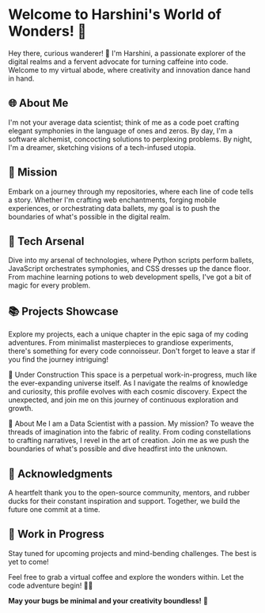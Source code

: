 # Welcome to Harshini's World of Wonders! 🚀

Hey there, curious wanderer! 👋 I'm Harshini, a passionate explorer of the digital realms and a fervent advocate for turning caffeine into code. Welcome to my virtual abode, where creativity and innovation dance hand in hand.

## 🌐 About Me

I'm not your average data scientist; think of me as a code poet crafting elegant symphonies in the language of ones and zeros. By day, I'm a software alchemist, concocting solutions to perplexing problems. By night, I'm a dreamer, sketching visions of a tech-infused utopia.

## 🚀 Mission

Embark on a journey through my repositories, where each line of code tells a story. Whether I'm crafting web enchantments, forging mobile experiences, or orchestrating data ballets, my goal is to push the boundaries of what's possible in the digital realm.

## 🧠 Tech Arsenal

Dive into my arsenal of technologies, where Python scripts perform ballets, JavaScript orchestrates symphonies, and CSS dresses up the dance floor. From machine learning potions to web development spells, I've got a bit of magic for every problem.

## 📚 Projects Showcase

Explore my projects, each a unique chapter in the epic saga of my coding adventures. From minimalist masterpieces to grandiose experiments, there's something for every code connoisseur. Don't forget to leave a star if you find the journey intriguing!

🚧 Under Construction
This space is a perpetual work-in-progress, much like the ever-expanding universe itself. As I navigate the realms of knowledge and curiosity, this profile evolves with each cosmic discovery. Expect the unexpected, and join me on this journey of continuous exploration and growth.

🧠 About Me
I am a Data Scientist with a passion. My mission? To weave the threads of imagination into the fabric of reality. From coding constellations to crafting narratives, I revel in the art of creation. Join me as we push the boundaries of what's possible and dive headfirst into the unknown.

## 🌈 Acknowledgments

A heartfelt thank you to the open-source community, mentors, and rubber ducks for their constant inspiration and support. Together, we build the future one commit at a time.

## 🚧 Work in Progress

Stay tuned for upcoming projects and mind-bending challenges. The best is yet to come!

Feel free to grab a virtual coffee and explore the wonders within. Let the code adventure begin! 🚀✨

**May your bugs be minimal and your creativity boundless!** 🌟
